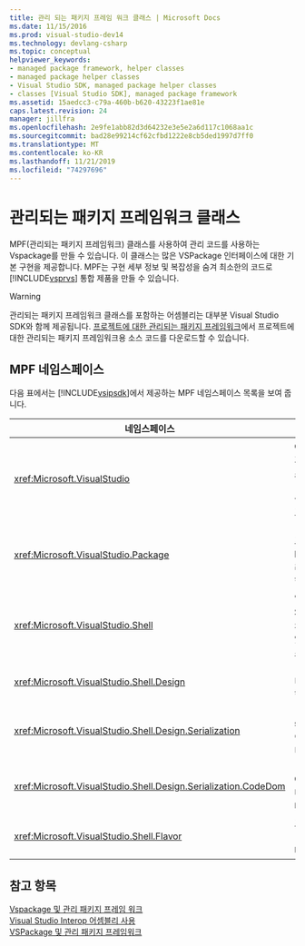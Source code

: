 ```yaml
---
title: 관리 되는 패키지 프레임 워크 클래스 | Microsoft Docs
ms.date: 11/15/2016
ms.prod: visual-studio-dev14
ms.technology: devlang-csharp
ms.topic: conceptual
helpviewer_keywords:
- managed package framework, helper classes
- managed package helper classes
- Visual Studio SDK, managed package helper classes
- classes [Visual Studio SDK], managed package framework
ms.assetid: 15aedcc3-c79a-460b-b620-43223f1ae81e
caps.latest.revision: 24
manager: jillfra
ms.openlocfilehash: 2e9fe1abb82d3d64232e3e5e2a6d117c1068aa1c
ms.sourcegitcommit: bad28e99214cf62cfbd1222e8cb5ded1997d7ff0
ms.translationtype: MT
ms.contentlocale: ko-KR
ms.lasthandoff: 11/21/2019
ms.locfileid: "74297696"
---
```

# <a name="managed-package-framework-classes"></a>관리되는 패키지 프레임워크 클래스
MPF(관리되는 패키지 프레임워크) 클래스를 사용하여 관리 코드를 사용하는 Vspackage를 만들 수 있습니다. 이 클래스는 많은 VSPackage 인터페이스에 대한 기본 구현을 제공합니다. MPF는 구현 세부 정보 및 복잡성을 숨겨 최소한의 코드로 [!INCLUDE[vsprvs](../includes/vsprvs-md.md)] 통합 제품을 만들 수 있습니다.  
  
> [!WARNING]
> 관리되는 패키지 프레임워크 클래스를 포함하는 어셈블리는 대부분 Visual Studio SDK와 함께 제공됩니다. [프로젝트에 대한 관리되는 패키지 프레임워크](https://archive.codeplex.com/?p=mpfproj11)에서 프로젝트에 대한 관리되는 패키지 프레임워크용 소스 코드를 다운로드할 수 있습니다.  
  
## <a name="mpf-namespaces"></a>MPF 네임스페이스  
 다음 표에서는 [!INCLUDE[vsipsdk](../includes/vsipsdk-md.md)]에서 제공하는 MPF 네임스페이스 목록을 보여 줍니다.  
  
|네임스페이스|목차|  
|----------------|--------------|  
|<xref:Microsoft.VisualStudio>|COM 오류를 처리하기 위한 유용한 클래스, [!INCLUDE[vsprvs](../includes/vsprvs-md.md)] 상수 및 Win32 창을 포함합니다.|  
|<xref:Microsoft.VisualStudio.Package>|[!INCLUDE[vsprvs](../includes/vsprvs-md.md)] 프로젝트, 편집기 및 MSBuild에 대한 관리 코드 래퍼를 포함합니다.|  
|<xref:Microsoft.VisualStudio.Shell>|일반적인 Visual Studio의 여러 개체의 구현을 파생할 수 있는 MPF 기본 클래스를 포함합니다.|  
|<xref:Microsoft.VisualStudio.Shell.Design>|[!INCLUDE[vsprvs](../includes/vsprvs-md.md)] 디자이너 확장을 포함합니다.|  
|<xref:Microsoft.VisualStudio.Shell.Design.Serialization>|[!INCLUDE[vsprvs](../includes/vsprvs-md.md)] serialization 디자이너 확장을 포함합니다.|  
|<xref:Microsoft.VisualStudio.Shell.Design.Serialization.CodeDom>|[!INCLUDE[vsprvs](../includes/vsprvs-md.md)] CodeDom 디자이너 확장을 포함합니다.|  
|<xref:Microsoft.VisualStudio.Shell.Flavor>|프로젝트 하위 형식("버전")을 지원합니다.|  
  
## <a name="see-also"></a>참고 항목  
 [Vspackage 및 관리 패키지 프레임 워크](../misc/vspackages-and-the-managed-package-framework.md)   
 [Visual Studio Interop 어셈블리 사용](../extensibility/internals/using-visual-studio-interop-assemblies.md)   
 [VSPackage 및 관리 패키지 프레임워크](../misc/vspackages-and-the-managed-package-framework.md)
